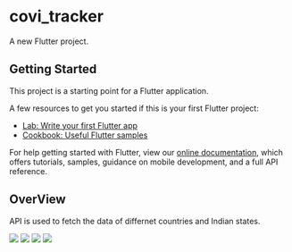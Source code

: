 # covi_tracker

A new Flutter project.

## Getting Started

This project is a starting point for a Flutter application.

A few resources to get you started if this is your first Flutter project:

- [Lab: Write your first Flutter app](https://flutter.dev/docs/get-started/codelab)
- [Cookbook: Useful Flutter samples](https://flutter.dev/docs/cookbook)

For help getting started with Flutter, view our
[online documentation](https://flutter.dev/docs), which offers tutorials,
samples, guidance on mobile development, and a full API reference.

## OverView
API is used to fetch the data of differnet countries and Indian states.

![](https://user-images.githubusercontent.com/72269836/123065831-238d1f00-d42d-11eb-8416-9e7fca4eefec.png)
![](https://user-images.githubusercontent.com/72269836/123067200-67ccef00-d42e-11eb-83e3-363387d6c3f9.png)
 ![](https://user-images.githubusercontent.com/72269836/123067350-88954480-d42e-11eb-90ba-f84ff47fa27f.png)
 ![](https://user-images.githubusercontent.com/72269836/123067636-c7c39580-d42e-11eb-8e7a-a59db90ea872.png)





